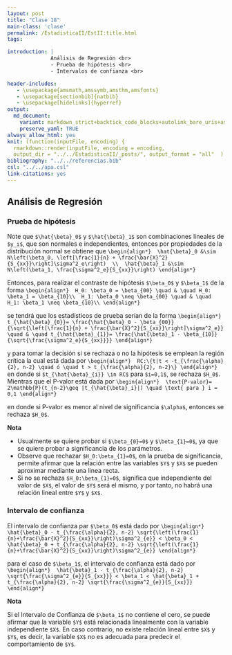 ```yaml
---
layout: post
title: "Clase 18"
main-class: 'clase'
permalink: /EstadisticaII/EstII:title.html
tags:

introduction: |
              Análisis de Regresión <br>
              - Prueba de hipótesis <br>
              - Intervalos de confianza <br>

header-includes:
   - \usepackage{amsmath,amssymb,amsthm,amsfonts}
   - \usepackage[sectionbib]{natbib}
   - \usepackage[hidelinks]{hyperref}
output:
  md_document:
    variant: markdown_strict+backtick_code_blocks+autolink_bare_uris+ascii_identifiers+tex_math_single_backslash
    preserve_yaml: TRUE
always_allow_html: yes   
knit: (function(inputFile, encoding) {
  rmarkdown::render(inputFile, encoding = encoding,
  output_dir = "../../EstadisticaII/_posts/", output_format = "all"  ) })
bibliography: "../../referencias.bib"
csl: "../../apa.csl"
link-citations: yes
---
```








## Análisis de Regresión

### Prueba de hipótesis

Note que `$\hat{\beta}_0$` y `$\hat{\beta}_1$` son combinaciones
lineales de `$y_i$`, que son normales e independientes, entonces por
propiedades de la distribución normal se obtiene que
`\begin{align*}  \hat{\beta}_0 &\sim N\left(\beta_0, \left[\frac{1}{n} + \frac{\bar{X}^2}{S_{xx}}\right]\sigma^2_e\right)  \\  \hat{\beta}_1 &\sim N\left(\beta_1, \frac{\sigma^2_e}{S_{xx}}\right) \end{align*}`

Entonces, para realizar el contraste de hipótesis `$\beta_0$` y
`$\beta_1$` de la forma
`\begin{align*}  H_0: \beta_0 = \beta_{00} \quad & \quad H_0: \beta_1 = \beta_{10}\\  H_1: \beta_0 \neq \beta_{00} \quad & \quad H_1: \beta_1 \neq \beta_{10}\\ \end{align*}`

se tendrá que los estadísticos de prueba serían de la forma
`\begin{align*}  t_{\hat{\beta}_{0}}= \frac{\hat{\beta}_0 - \beta_{00}}{\sqrt{\left[\frac{1}{n} + \frac{\bar{X}^2}{S_{xx}}\right]\sigma^2_e}} \quad & \quad t_{\hat{\beta}_{1}}= \frac{\hat{\beta}_1 - \beta_{10}}{\sqrt{\frac{\sigma^2_e}{S_{xx}}}} \end{align*}`

y para tomar la decisión si se rechaza o no la hipótesis se emplean la
región crítica la cual está dada por
`\begin{align*}  RC:\{t|t < -t_{\frac{\alpha}{2}, n-2} \quad ó \quad t > t_{\frac{\alpha}{2}, n-2}\} \end{align*}`
en donde si `$t_{\hat{\beta}_{i}} \in RC$` para `$i=0,1$`, se rechaza
`$H_0$`. Mientras que el P-valor está dada por
`\begin{align*}  \text{P-valor}= 2\mathbb{P}(t_{n-2}\geq |t_{\hat{\beta}_i}|) \quad \text{ para } i = 0,1 \end{align*}`

en donde si P-valor es menor al nivel de significancia `$\alpha$`,
entonces se rechaza `$H_0$`.

**Nota**

-   Usualmente se quiere probar si `$\beta_{0}=0$` y `$\beta_{1}=0$`, ya
    que se quiere probar a significancia de los parámetros.
-   Observe que rechazar `$H_0:\beta_{1}=0$`, en la prueba de
    significancia, permite afirmar que la relación entre las variables
    `$Y$` y `$X$` se pueden aproximar mediante una linea recta.
-   Si no se rechaza `$H_0:\beta_{1}=0$`, significa que independiente
    del valor de `$X$`, el valor de `$Y$` será el mismo, y por tanto, no
    habrá una relación lineal entre `$Y$` y `$X$`.

### Intervalo de confianza

El intervalo de confianza par `$\beta_0$` está dado por
`\begin{align*}  \hat{\beta}_0 - t_{\frac{\alpha}{2}, n-2} \sqrt{\left(\frac{1}{n}+\frac{\bar{X}^2}{S_{xx}}\right)\sigma^2_{e}} < \beta_0 < \hat{\beta}_0 + t_{\frac{\alpha}{2}, n-2} \sqrt{\left(\frac{1}{n}+\frac{\bar{X}^2}{S_{xx}}\right)\sigma^2_{e}} \end{align*}`

para el caso de `$\beta_1$`, el intervalo de confianza está dado por
`\begin{align*}  \hat{\beta}_1 - t_{\frac{\alpha}{2}, n-2} \sqrt{\frac{\sigma^2_{e}}{S_{xx}}} < \beta_1 < \hat{\beta}_1 + t_{\frac{\alpha}{2}, n-2} \sqrt{\frac{\sigma^2_{e}}{S_{xx}}} \end{align*}`

**Nota**

Si el Intervalo de Confianza de `$\beta_1$` no contiene el cero, se
puede afirmar que la variable `$Y$` está relacionada linealmente con la
variable independiente `$X$`. En caso contrario, no existe relación
lineal entre `$X$` y `$Y$`, es decir, la variable `$X$` no es adecuada
para predecir el comportamiento de `$Y$`.
